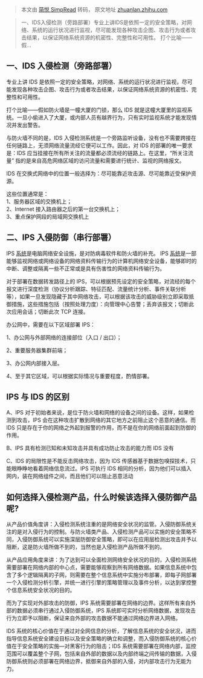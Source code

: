 > 本文由 [简悦 SimpRead](http://ksria.com/simpread/) 转码， 原文地址 [zhuanlan.zhihu.com](https://zhuanlan.zhihu.com/p/96942352)

> 一、IDS入侵检测（旁路部署）专业上讲IDS是依照一定的安全策略，对网络、系统的运行状况进行监视，尽可能发现各种攻击企图、攻击行为或者攻击结果，以保证网络系统资源的机密性、完整性和可用性。 打个比喻——假…

**一、IDS 入侵检测（旁路部署）**
--------------------

专业上讲 IDS 是依照一定的安全策略，对网络、系统的运行状况进行监视，尽可能发现各种攻击企图、攻击行为或者攻击结果，以保证网络系统资源的机密性、完整性和可用性。

打个比喻——假如防火墙是一幢大厦的门锁，那么 IDS 就是这幢大厦里的监视系统。一旦小偷进入了大厦，或内部人员有越界行为，只有实时监视系统才能发现情况并发出警告。

与防火墙不同的是，IDS 入侵检测系统是一个旁路监听设备，没有也不需要跨接在任何链路上，无须网络流量流经它便可以工作。因此，对 IDS 的部署的唯一要求是：IDS 应当挂接在所有所关注的流量都必须流经的链路上。在这里，“所关注流量” 指的是来自高危网络区域的访问流量和需要进行统计、监视的网络报文。

IDS 在交换式网络中的位置一般选择为：尽可能靠近攻击源、尽可能靠近受保护资源。

这些位置通常是：  
1、服务器区域的交换机上；  
2、Internet 接入路由器之后的第一台交换机上；  
3、重点保护网段的局域网交换机上

二、IPS 入侵防御（串行部署）
----------------

IPS [系统](https://www.baidu.com/s?wd=%E5%85%A5%E4%BE%B5%E9%98%B2%E5%BE%A1%E7%B3%BB%E7%BB%9F&tn=SE_PcZhidaonwhc_ngpagmjz&rsv_dl=gh_pc_zhidao)是电脑网络安全设施，是对防病毒软件和防火墙的补充。 IPS [系统](https://www.baidu.com/s?wd=%E5%85%A5%E4%BE%B5%E9%98%B2%E5%BE%A1%E7%B3%BB%E7%BB%9F&tn=SE_PcZhidaonwhc_ngpagmjz&rsv_dl=gh_pc_zhidao)是一部能够监视网络或网络设备的网络资料传输行为的计算机网络安全设备，能够即时的中断、调整或隔离一些不正常或是具有伤害性的网络资料传输行为。

对于部署在数据转发路径上的 IPS，可以根据预先设定的安全策略，对流经的每个报文进行深度检测（协议分析跟踪、特征匹配、流量统计分析、事件关联分析等），如果一旦发现隐藏于其中网络攻击，可以根据该攻击的威胁级别立即采取抵御措施，这些措施包括（按照处理力度）：向管理中心告警；丢弃该报文；切断此次应用会话；切断此次 TCP 连接。

办公网中，需要在以下区域部署 IPS：

1、办公网与外部网络的连接部位（入口 / 出口）；

2、重要服务器集群前端；

3、办公网内部接入层。

4、至于其它区域，可以根据实际情况与重要程度，酌情部署。

**IPS 与 IDS 的区别**
-----------------

A、IPS 对于初始者来说，是位于防火墙和网络的设备之间的设备。这样，如果检测到攻击，IPS 会在这种攻击扩散到网络的其它地方之前阻止这个恶意的通信。而 IDS 只是存在于你的网络之外起到报警的作用，而不是在你的网络前面起到防御的作用。

B、IPS 具有检测已知和未知攻击并具有成功防止攻击的能力而 IDS 没有

C、IDS 的局限性是不能反击网络攻击，因为 IDS 传感器基于数据包嗅探技术，只能眼睁睁地看着网络信息流过。IPS 可执行 IDS 相同的分析，因为他们可以插入网内，装在网络组件之间，而且他们可以阻止恶意活动

**如何选择入侵检测产品，什么时候该选择入侵防御产品呢?**
------------------------------

从产品价值角度讲：入侵检测系统注重的是网络安全状况的监管。入侵防御系统关注的是对入侵行为的控制。与防火墙类产品、入侵检测产品可以实施的安全策略不同，入侵防御系统可以实施深层防御安全策略，即可以在应用层检测出攻击并予以阻断，这是防火墙所做不到的，当然也是入侵检测产品所做不到的。

从产品应用角度来讲：为了达到可以全面检测网络安全状况的目的，入侵检测系统需要部署在网络内部的中心点，需要能够观察到所有网络数据。如果信息系统中包含了多个逻辑隔离的子网，则需要在整个信息系统中实施分布部署，即每子网部署一个入侵检测分析引擎，并统一进行引擎的策略管理以及事件分析，以达到掌控整个信息系统安全状况的目的。

而为了实现对外部攻击的防御，IPS 系统需要部署在网络的边界。这样所有来自外部的数据必须串行通过入侵防御系统，IPS 系统即可实时分析网络数据，发现攻击行为立即予以阻断，保证来自外部的攻击数据不能通过网络边界进入网络。

IDS 系统的核心价值在于通过对全网信息的分析，了解信息系统的安全状况，进而指导信息系统安全建设目标以及安全策略的确立和调整，而入侵防御系统的核心价值在于安全策略的实施—对黑客行为的阻击；IDS 系统需要部署在网络内部，监控范围可以覆盖整个子网，包括来自外部的数据以及内部终端之间传输的数据，入侵防御系统则必须部署在网络边界，抵御来自外部的入侵，对内部攻击行为无能为力。